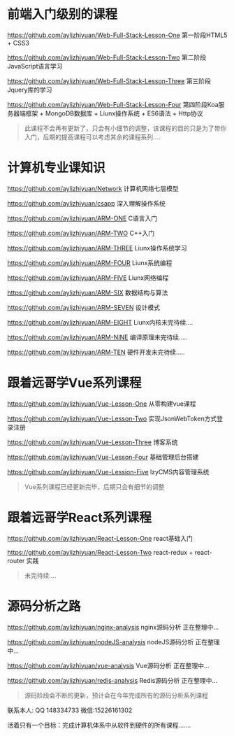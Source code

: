 # 前端入门级别的课程


https://github.com/aylizhiyuan/Web-Full-Stack-Lesson-One 第一阶段HTML5 + CSS3

https://github.com/aylizhiyuan/Web-Full-Stack-Lesson-Two 第二阶段JavaScript语言学习

https://github.com/aylizhiyuan/Web-Full-Stack-Lesson-Three 第三阶段Jquery库的学习

https://github.com/aylizhiyuan/Web-Full-Stack-Lesson-Four 第四阶段Koa服务器端框架 + MongoDB数据库 + Liunx操作系统 + ES6语法 + Http协议


> 此课程不会再有更新了，只会有小细节的调整，该课程的目的只是为了带你入门，后期的提高课程可以考虑其余的课程系列....


# 计算机专业课知识

https://github.com/aylizhiyuan/Network 计算机网络七层模型

https://github.com/aylizhiyuan/csapp 深入理解操作系统

https://github.com/aylizhiyuan/ARM-ONE C语言入门

https://github.com/aylizhiyuan/ARM-TWO C++入门

https://github.com/aylizhiyuan/ARM-THREE Liunx操作系统学习

https://github.com/aylizhiyuan/ARM-FOUR Liunx系统编程

https://github.com/aylizhiyuan/ARM-FIVE Liunx网络编程

https://github.com/aylizhiyuan/ARM-SIX 数据结构与算法

https://github.com/aylizhiyuan/ARM-SEVEN 设计模式

https://github.com/aylizhiyuan/ARM-EIGHT Liunx内核未完待续....

https://github.com/aylizhiyuan/ARM-NINE  编译原理未完待续.....

https://github.com/aylizhiyuan/ARM-TEN   硬件开发未完待续.....

# 跟着远哥学Vue系列课程

https://github.com/aylizhiyuan/Vue-Lesson-One 从零构建vue课程

https://github.com/aylizhiyuan/Vue-Lesson-Two 实现JsonWebToken方式登录注册

https://github.com/aylizhiyuan/Vue-Lesson-Three 博客系统

https://github.com/aylizhiyuan/Vue-Lesson-Four 基础管理后台搭建

https://github.com/aylizhiyuan/Vue-Lession-Five lzyCMS内容管理系统

> Vue系列课程已经更新完毕，后期只会有细节的调整

# 跟着远哥学React系列课程

https://github.com/aylizhiyuan/React-Lesson-One react基础入门

https://github.com/aylizhiyuan/React-Lesson-Two react-redux + react-router 实践

> 未完待续....


# 源码分析之路

https://github.com/aylizhiyuan/nginx-analysis nginx源码分析 正在整理中...

https://github.com/aylizhiyuan/nodeJS-analysis nodeJS源码分析 正在整理中...

https://github.com/aylizhiyuan/vue-analysis Vue源码分析 正在整理中...

https://github.com/aylizhiyuan/redis-analysis Redis源码分析 正在整理中...


> 源码阶段会不断的更新，预计会在今年完成所有的源码分析系列课程


联系本人: QQ 148334733 微信:15226161302


活着只有一个目标：完成计算机体系中从软件到硬件的所有课程.......
